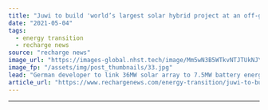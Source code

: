 ```yaml
---
title: "Juwi to build 'world’s largest solar hybrid project at an off-grid mine' in Egypt"
date: "2021-05-04"
tags: 
  - energy transition
  - recharge news
source: "recharge news"
image_url: "https://images-global.nhst.tech/image/Mm5wN3B5WTkvNTJTUkNJYzFMZURldGE5cTRtemFrUWFBSVNINUMvZ20xZz0=/nhst/binary/4c8e3601b3b92275290341f3b7a783e4"
image_fp: "/assets/img/post_thumbnails/33.jpg"
lead: "German developer to link 36MW solar array to 7.5MW battery energy storage at Centamin’s Sukari Gold Mine"
article_url: "https://www.rechargenews.com/energy-transition/juwi-to-build-world-s-largest-solar-hybrid-project-at-an-off-grid-mine-in-egypt/2-1-1005069"
---
```


---
